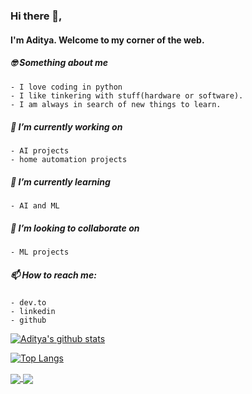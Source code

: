 ### Hi there 👋,
#### I'm Aditya. Welcome to my corner of the web.  

##### 🤓 Something about me
    - I love coding in python
    - I like tinkering with stuff(hardware or software). 
    - I am always in search of new things to learn.
##### 🔭 I’m currently working on 
    - AI projects 
    - home automation projects
##### 🌱 I’m currently learning 
    - AI and ML
##### 👯 I’m looking to collaborate on 
    - ML projects
##### 📫 How to reach me:
    - dev.to
    - linkedin
    - github

[![Aditya's github stats](https://github-readme-stats.vercel.app/api?username=aditya1876&count_private=true&show_icons=true&theme=radical)](https://github.com/anuraghazra/github-readme-stats)

[![Top Langs](https://github-readme-stats.vercel.app/api/top-langs/?username=aditya1876&layout=compact)](https://github.com/anuraghazra/github-readme-stats)

<!--
<a href="">
  <img align="left" src="https://github-readme-stats.vercel.app/api?username=aditya1876&count_private=true&show_icons=true&theme=radical" />
</a>
<a href="">
  <img align="left" src="https://github-readme-stats.vercel.app/api/top-langs/?username=aditya1876&layout=compact" />
</a>
-->

<!--[![ReadMe Card](https://github-readme-stats.vercel.app/api/pin/?username=aditya1876&repo=MyArchSetup)](https://github.com/anuraghazra/github-readme-stats)-->

<a href="https://github.com/aditya1876/MyArchSetup">
  <img align="center" src="https://github-readme-stats.vercel.app/api/pin/?username=aditya1876&repo=MyArchSetup" />
</a>
<a href="https://github.com/aditya1876/MyArchSetup">
  <img align="center" src="https://github-readme-stats.vercel.app/api/pin/?username=aditya1876&repo=MyArchSetup" />
</a>

